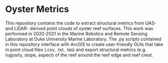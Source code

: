 # Oyster Metrics

This repository contains the code to extract structural metrics from UAS- and LiDAR- derived point clouds of oyster reef surfaces. This work was performed in 2020-2021 in the Marine Robotics and Remote Sensing Laboratory at Duke University Marine Laboratory. The .py scripts contained in this repository interface with ArcGIS to create user-friendly GUIs that take in point cloud files (.csv, .txt, .las) and export structural metrics (e.g. rugosity, slope, aspect) of the reef around the reef edge and reef crest. 

